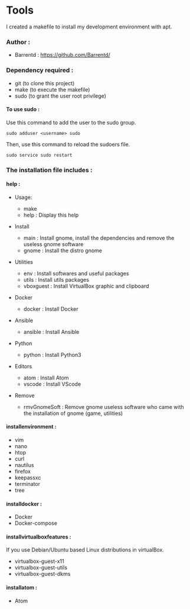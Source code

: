 # Tools
I created a makefile to install my development environment with apt.

### Author :
- Barrentd : https://github.com/Barrentd/

### Dependency required :

- git (to clone this project)
- make (to execute the makefile)
- sudo (to grant the user root privilege)

#### To use sudo :

Use this command to add the user to the sudo group.

```console
sudo adduser <username> sudo
```

Then, use this command to reload the sudoers file.
```console
sudo service sudo restart
```

### The installation file includes :

#### help :

- Usage:
  - make 
  - help :             Display this help

- Install
  - main :            Install gnome, install the dependencies and remove the useless gnome software
  - gnome :           Install the distro gnome

- Utilities 
  - env :             Install softwares and useful packages
  - utils :           Install utils packages
  - vboxguest :       Install VirtualBox graphic and clipboard

- Docker
  - docker :          Install Docker

- Ansible
  - ansible :         Install Ansible

- Python
  - python :          Install Python3

- Editors
  - atom :            Install Atom
  - vscode :          Install VScode

- Remove
  - rmvGnomeSoft :    Remove gnome useless software who came with the installation of gnome (game, utilities)

#### installenvironment :
- vim
- nano
- htop
- curl
- nautilus
- firefox
- keepassxc
- terminator
- tree

#### installdocker :
- Docker
- Docker-compose

#### installvirtualboxfeatures :
If you use Debian/Ubuntu based Linux distributions in virtualBox.
- virtualbox-guest-x11 
- virtualbox-guest-utils 
- virtualbox-guest-dkms

#### installatom :
- Atom
